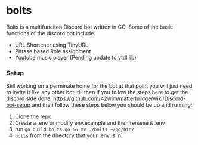 # bolts

Bolts is a multifunciton Discord bot written in GO. Some of the basic functions of the discord bot include:
- URL Shortener using TinyURL
- Phrase based Role assignment
- Youtube music player (Pending update to ytdl lib)
  
### Setup
Still working on a perminate home for the bot at that point you will just need to invite it like any other bot, till then if you follow the steps here to get the discord side done: https://github.com/42wim/matterbridge/wiki/Discord-bot-setup and then follow these steps below you should be up and running:

1. Clone the repo.
2. Create a .env or modify env.example and then rename it .env
3. run `go build bolts.go && mv ./bolts ~/go/bin/` 
4. `bolts` from the directory that your .env is in.


